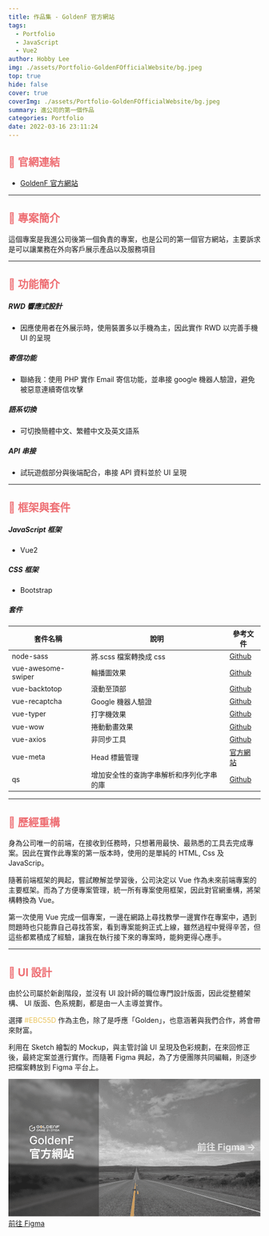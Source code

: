 ```yaml
---
title: 作品集 - GoldenF 官方網站
tags:
  - Portfolio
  - JavaScript
  - Vue2
author: Hobby Lee
img: ./assets/Portfolio-GoldenFOfficialWebsite/bg.jpeg
top: true
hide: false
cover: true
coverImg: ./assets/Portfolio-GoldenFOfficialWebsite/bg.jpeg
summary: 進公司的第一個作品
categories: Portfolio
date: 2022-03-16 23:11:24
---
```


## <font color=#ee6e73>:herb: 官網連結</font>

- [GoldenF 官方網站](http://goldenf.co/)

---

## <font color=#ee6e73>:herb: 專案簡介</font>

這個專案是我進公司後第一個負責的專案，也是公司的第一個官方網站，主要訴求是可以讓業務在外向客戶展示產品以及服務項目

---

## <font color=#ee6e73> :herb: 功能簡介</font>

##### RWD 響應式設計

- 因應使用者在外展示時，使用裝置多以手機為主，因此實作 RWD 以完善手機 UI 的呈現

##### 寄信功能

- 聯絡我：使用 PHP 實作 Email 寄信功能，並串接 google 機器人驗證，避免被惡意連續寄信攻擊

##### 語系切換

- 可切換簡體中文、繁體中文及英文語系

##### API 串接

- 試玩遊戲部分與後端配合，串接 API 資料並於 UI 呈現

---

## <font color=#ee6e73> :herb: 框架與套件</font>

##### JavaScript 框架

- Vue2

##### CSS 框架

- Bootstrap

##### 套件

| 套件名稱           | 說明                                     | 參考文件                                                     |
| ------------------ | ---------------------------------------- | ------------------------------------------------------------ |
| node-sass          | 將.scss 檔案轉換成 css                   | [Github](https://github.com/sass/node-sass)                  |
| vue-awesome-swiper | 輪播圖效果                               | [Github](https://github.com/surmon-china/vue-awesome-swiper) |
| vue-backtotop      | 滾動至頂部                               | [Github](https://github.com/caiofsouza/vue-backtotop)        |
| vue-recaptcha      | Google 機器人驗證                        | [Github](https://github.com/DanSnow/vue-recaptcha)           |
| vue-typer          | 打字機效果                               | [Github](https://github.com/cngu/vue-typer)                  |
| vue-wow            | 捲動動畫效果                             | [Github](https://github.com/Estelle00/vue-wow)               |
| vue-axios          | 非同步工具                               | [Github](https://github.com/imcvampire/vue-axios)            |
| vue-meta           | Head 標籤管理                            | [官方網站](https://vue-meta.nuxtjs.org/)                     |
| qs                 | 增加安全性的查詢字串解析和序列化字串的庫 | [Github](https://github.com/ljharb/qs)                       |

---

## <font color=#ee6e73> :herb: 歷經重構</font>

身為公司唯一的前端，在接收到任務時，只想著用最快、最熟悉的工具去完成專案。因此在實作此專案的第一版本時，使用的是單純的 HTML, Css 及 JavaScrip。

隨著前端框架的興起，嘗試瞭解並學習後，公司決定以 Vue 作為未來前端專案的主要框架。而為了方便專案管理，統一所有專案使用框架，因此對官網重構，將架構轉換為 Vue。

第一次使用 Vue 完成一個專案，一邊在網路上尋找教學一邊實作在專案中，遇到問題時也只能靠自己尋找答案，看到專案能夠正式上線，雖然過程中覺得辛苦，但這些都累積成了經驗，讓我在執行接下來的專案時，能夠更得心應手。

---

## <font color=#ee6e73> :herb: UI 設計</font>

由於公司屬於新創階段，並沒有 UI 設計師的職位專門設計版面，因此從整體架構、 UI 版面、色系規劃，都是由一人主導並實作。

選擇 <font color=#EBC55D>#EBC55D</font> 作為主色，除了是呼應「Golden」，也意涵著與我們合作，將會帶來財富。

利用在 Sketch 繪製的 Mockup，與主管討論 UI 呈現及色彩規劃，在來回修正後，最終定案並進行實作。而隨著 Figma 興起，為了方便團隊共同編輯，則逐步把檔案轉放到 Figma 平台上。

[![](./assets/Portfolio-GoldenFOfficialWebsite/cover.png)](https://www.figma.com/file/svcaTP8OdJ9ProkS2O3kPc/GF_official_website?node-id=0%3A1)
[前往 Figma](https://www.figma.com/file/svcaTP8OdJ9ProkS2O3kPc/GF_official_website?node-id=0%3A1)
